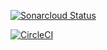 [![Sonarcloud Status](https://sonarcloud.io/api/project_badges/measure?project=vgrente_movies-api&metric=alert_status)](https://sonarcloud.io/dashboard?id=vgrente_movies-api)

[![CircleCI](https://circleci.com/github/vgrente/movies-api.svg?style=svg)](https://app.circleci.com/pipelines/github/vgrente/movies-api)
